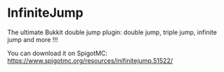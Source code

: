 # InfiniteJump
The ultimate Bukkit double jump plugin: double jump, triple jump, infinite jump and more !!!

You can download it on SpigotMC: https://www.spigotmc.org/resources/inifinitejump.51522/
